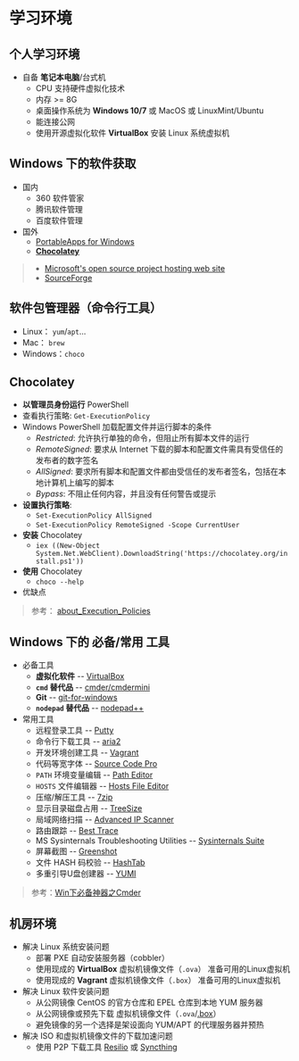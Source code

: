 # 学习环境

## 个人学习环境

* 自备 **笔记本电脑**/台式机
  * CPU 支持硬件虚拟化技术
  * 内存 >= 8G
  * 桌面操作系统为 **Windows 10/7** 或 MacOS 或 LinuxMint/Ubuntu
  * 能连接公网
  * 使用开源虚拟化软件 **VirtualBox** 安装 Linux 系统虚拟机

## Windows 下的软件获取

* 国内
  * 360 软件管家
  * 腾讯软件管理
  * 百度软件管理 
* 国外
  * [PortableApps for Windows](http://portableapps.com)
  * **[Chocolatey](https://chocolatey.org)**

>* [Microsoft's open source project hosting web site](http://www.codeplex.com)
>* [SourceForge](https://sourceforge.net/)

## 软件包管理器（命令行工具）

* Linux： `yum`/`apt`...
* Mac： `brew`
* Windows：`choco` 

## Chocolatey

* **以管理员身份运行** PowerShell
* 查看执行策略:  `Get-ExecutionPolicy`
* Windows PowerShell 加载配置文件并运行脚本的条件
  * *Restricted*:  允许执行单独的命令，但阻止所有脚本文件的运行
  * *RemoteSigned*: 要求从 Internet 下载的脚本和配置文件需具有受信任的发布者的数字签名
  * *AllSigned*: 要求所有脚本和配置文件都由受信任的发布者签名，包括在本地计算机上编写的脚本
  * *Bypass*: 不阻止任何内容，并且没有任何警告或提示
* **设置执行策略**: 
  * `Set-ExecutionPolicy AllSigned`
  * `Set-ExecutionPolicy RemoteSigned -Scope CurrentUser` 
* **安装** Chocolatey
  * `iex ((New-Object System.Net.WebClient).DownloadString('https://chocolatey.org/install.ps1'))`
* **使用** Chocolatey
  * `choco --help`
* 优缺点

> 参考： [about_Execution_Policies](https://technet.microsoft.com/zh-CN/library/hh847748.aspx)


## Windows 下的 必备/常用 工具

* 必备工具
  * **虚拟化软件** -- [VirtualBox](https://www.virtualbox.org/)
  * **`cmd` 替代品** -- [cmder/cmdermini](http://cmder.net/)
  * **Git** -- [git-for-windows](http://git-for-windows.github.io)
  * **`nodepad` 替代品** -- [nodepad++](https://notepad-plus-plus.org/)
* 常用工具
  * 远程登录工具 -- [Putty](http://www.chiark.greenend.org.uk/~sgtatham/putty/download.html)
  * 命令行下载工具 -- [aria2](https://aria2.github.io/)
  * 开发环境创建工具 -- [Vagrant](https://www.vagrantup.com/)
  * 代码等宽字体 -- [Source Code Pro](http://adobe-fonts.github.io/source-code-pro/)
  * `PATH` 环境变量编辑 -- [Path Editor](https://patheditor2.codeplex.com/)
  * `HOSTS` 文件编辑器 -- [Hosts File Editor](https://scottlerch.github.io/HostsFileEditor/) 
  * 压缩/解压工具 -- [7zip](http://www.7-zip.org/)
  * 显示目录磁盘占用 -- [TreeSize](http://www.jam-software.de/treesize_free/)
  * 局域网络扫描 -- [Advanced IP Scanner](http://www.advanced-ip-scanner.com/cn/)
  * 路由跟踪 -- [Best Trace](http://www.ipip.net/)
  * MS Sysinternals Troubleshooting Utilities -- [Sysinternals Suite](https://docs.microsoft.com/en-us/sysinternals/downloads/sysinternals-suite)
  * 屏幕截图 -- [Greenshot](http://getgreenshot.org/)
  * 文件 HASH 码校验 -- [HashTab](http://implbits.com/products/hashtab/)
  * 多重引导U盘创建器 -- [YUMI](https://www.pendrivelinux.com/yumi-multiboot-usb-creator/)

> 参考：[Win下必备神器之Cmder ](https://segmentfault.com/a/1190000004408436)

## 机房环境

* 解决 Linux 系统安装问题
  * 部署 PXE 自动安装服务器（cobbler）
  * 使用现成的 **VirtualBox** 虚拟机镜像文件（`.ova`） 准备可用的Linux虚拟机
  * 使用现成的 **Vagrant** 虚拟机镜像文件（`.box`） 准备可用的Linux虚拟机
* 解决 Linux 软件安装问题
  * 从公网镜像 CentOS 的官方仓库和 EPEL 仓库到本地 YUM 服务器
  * 从公网镜像或预先下载 虚拟机镜像文件（`.ova`/[.box](http://cloud.centos.org/centos/7/vagrant/x86_64/images/)）
  * 避免镜像的另一个选择是架设面向 YUM/APT 的代理服务器并预热
* 解决 ISO 和虚拟机镜像文件的下载加速问题
  * 使用 P2P 下载工具 [Resilio](https://www.resilio.com/) 或 [Syncthing](https://syncthing.net)
